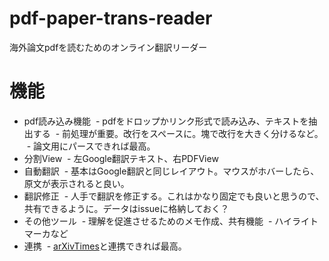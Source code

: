 # pdf-paper-trans-reader
海外論文pdfを読むためのオンライン翻訳リーダー

# 機能

- pdf読み込み機能
  - pdfをドロップかリンク形式で読み込み、テキストを抽出する
  - 前処理が重要。改行をスペースに。塊で改行を大きく分けるなど。
  - 論文用にパースできれば最高。
- 分割View
  - 左Google翻訳テキスト、右PDFView
- 自動翻訳
  - 基本はGoogle翻訳と同じレイアウト。マウスがホバーしたら、原文が表示されると良い。
- 翻訳修正
  - 人手で翻訳を修正する。これはかなり固定でも良いと思うので、共有できるように。データはissueに格納しておく？
- その他ツール
  - 理解を促進させるためのメモ作成、共有機能
  - ハイライトマーカなど
- 連携
  - [arXivTimes](https://github.com/arXivTimes/arXivTimes)と連携できれば最高。
